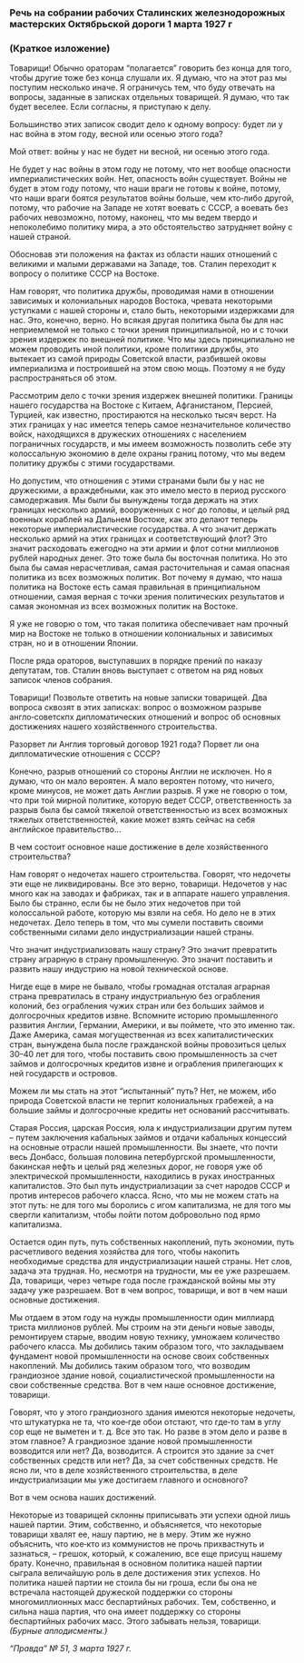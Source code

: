 ### Речь на собрании рабочих Сталинских железнодорожных мастерских Октябрьской дороги 1 марта 1927 г
### (Краткое изложение)

Товарищи! Обычно ораторам “полагается” говорить без конца для того, чтобы другие тоже без конца слушали их. Я думаю, что на этот раз мы поступим несколько иначе. Я ограничусь тем, что буду отвечать на вопросы, заданные в записках отдельных товарищей. Я думаю, что так будет веселее. Если согласны, я приступаю к делу.

Большинство этих записок сводит дело к одному вопросу: будет ли у нас война в этом году, весной или осенью этого года?

Мой ответ: войны у нас не будет ни весной, ни осенью этого года.

Не будет у нас войны в этом году не потому, что нет вообще опасности империалистических войн. Нет, опасность войн существует. Войны не будет в этом году потому, что наши враги не готовы к войне, потому, что наши враги боятся результатов войны больше, чем кто‑либо другой, потому, что рабочие на Западе не хотят воевать с СССР, а воевать без рабочих невозможно, потому, наконец, что мы ведем твердо и непоколебимо политику мира, а это обстоятельство затрудняет войну с нашей страной.

Обосновав эти положения на фактах из области наших отношений с великими и малыми державами на Западе, тов. Сталин переходит к вопросу о политике СССР на Востоке.

Нам говорят, что политика дружбы, проводимая нами в отношении зависимых и колониальных народов Востока, чревата некоторыми уступками с нашей стороны и, стало быть, некоторыми издержками для нас. Это, конечно, верно. Но всякая другая политика была бы для нас неприемлемой не только с точки зрения принципиальной, но и с точки зрения издержек по внешней политике. Что мы здесь принципиально не можем проводить иной политики, кроме политики дружбы, это вытекает из самой природы Советской власти, разбившей оковы империализма и построившей на этом свою мощь. Поэтому я не буду распространяться об этом.

Рассмотрим дело с точки зрения издержек внешней политики. Границы нашего государства на Востоке с Китаем, Афганистаном, Персией, Турцией, как известно, простираются на несколько тысяч верст. На этих границах у нас имеется теперь самое незначительное количество войск, находящихся в дружеских отношениях с населением пограничных государств, и мы имеем возможность позволить себе эту колоссальную экономию в деле охраны границ потому, что мы ведем политику дружбы с этими государствами.

Но допустим, что отношения с этими странами были бы у нас не дружескими, а враждебными, как это имело место в период русского самодержавия. Мы были бы вынуждены тогда держать на этих границах несколько армий, вооруженных с ног до головы, и целый ряд военных кораблей на Дальнем Востоке, как это делают теперь некоторые империалистические государства. А что значит держать несколько армий на этих границах и соответствующий флот? Это значит расходовать ежегодно на эти армии и флот сотни миллионов рублей народных денег. Это тоже была бы восточная политика. Но это была бы самая нерасчетливая, самая расточительная и самая опасная политика из всех возможных политик. Вот почему я думаю, что наша политика на Востоке есть самая правильная в принципиальном отношении, самая верная с точки зрения политических результатов и самая экономная из всех возможных политик на Востоке.

Я уже не говорю о том, что такая политика обеспечивает нам прочный мир на Востоке не только в отношении колониальных и зависимых стран, но и в отношении Японии.

После ряда ораторов, выступавших в порядке прений по наказу депутатам, тов. Сталин вновь выступает с ответом на ряд новых записок членов собрания.

Товарищи! Позвольте ответить на новые записки товарищей. Два вопроса сквозят в этих записках: вопрос о возможном разрыве англо‑советскпх дипломатических отношений и вопрос об основных достижениях нашего хозяйственного строительства.

Разорвет ли Англия торговый договор 1921 года? Порвет ли она дипломатические отношения с СССР?

Конечно, разрыв отношений со стороны Англии не исключен. Но я думаю, что он мало вероятен. А мало вероятен потому, что ничего, кроме минусов, не может дать Англии разрыв. Я уже не говорю о том, что при той мирной политике, которую ведет СССР, ответственность за разрыв была бы самой тяжелой ответственностью из всех возможных тяжелых ответственностей, какие может взять сейчас на себя английское правительство…

В чем состоит основное наше достижение в деле хозяйственного строительства?

Нам говорят о недочетах нашего строительства. Говорят, что недочеты эти еще не ликвидированы. Все это верно, товарищи. Недочетов у нас много как на заводах и фабриках, так и в аппарате нашего управления. Было бы странно, если бы не было этих недочетов при той колоссальной работе, которую мы взяли на себя. Но дело не в этих недочетах. Дело теперь в том, что мы сумели поставить своими собственными силами дело индустриализации нашей страны.

Что значит индустриализовать нашу страну? Это значит превратить страну аграрную в страну промышленную. Это значит поставить и развить нашу индустрию на новой технической основе.

Нигде еще в мире не бывало, чтобы громадная отсталая аграрная страна превратилась в страну индустриальную без ограбления колоний, без ограбления чужих стран или без больших займов и долгосрочных кредитов извне. Вспомните историю промышленного развития Англии, Германии, Америки, и вы поймете, что это именно так. Даже Америка, самая могущественная из всех капиталистических стран, вынуждена была после гражданской войны провозиться целых 30–40 лет для того, чтобы поставить свою промышленность за счет займов и долгосрочных кредитов извне и ограбления прилегающих к ней государств и островов.

Можем ли мы стать на этот “испытанный” путь? Нет, не можем, ибо природа Советской власти не терпит колониальных грабежей, а на большие займы и долгосрочные кредиты нет оснований рассчитывать.

Старая Россия, царская Россия, юла к индустриализации другим путем – путем заключения кабальных займов и отдачи кабальных концессий на основные отрасли нашей промышленности. Вы знаете, что почти весь Донбасс, большая половина петербургской промышленности, бакинская нефть и целый ряд железных дорог, не говоря уже об электрической промышленности, находились в руках иностранных капиталистов. Это был путь индустриализации за счет народов СССР и против интересов рабочего класса. Ясно, что мы не можем стать на этот путь: не для того мы боролись с игом капитализма, не для того мы свергли капитализм, чтобы пойти потом добровольно под ярмо капитализма.

Остается один путь, путь собственных накоплений, путь экономии, путь расчетливого ведения хозяйства для того, чтобы накопить необходимые средства для индустриализации нашей страны. Нет слов, задача эта трудная. Но, несмотря на трудности, мы ее уже разрешаем. Да, товарищи, через четыре года после гражданской войны мы эту задачу уже разрешаем. Вот в чем вопрос, товарищи, и вот в чем наши основные достижения.

Мы отдаем в этом году на нужды промышленности один миллиард триста миллионов рублей. Мы строим на эти деньги новые заводы, ремонтируем старые, вводим новую технику, умножаем количество рабочего класса. Мы добились таким образом того, что закладываем фундамент новой промышленности на основе своих собственных накоплений. Мы добились таким образом того, что возводим грандиозное здание новой, социалистической промышленности на свои собственные средства. Вот в чем наше основное достижение, товарищи.

Говорят, что у этого грандиозного здания имеются некоторые недочеты, что штукатурка не та, что кое‑где обои отстают, что где‑то там в углу сор еще не выметен и т. д. Все это так. Но разве в этом дело и разве в этом главное? А грандиозное здание новой промышленности возводится или нет? Да, возводится. А строится это здание за счет собственных средств или нет? Да, за счет собственных средств. Не ясно ли, что в деле хозяйственного строительства, в деле индустриализации мы уже достигаем главного и основного?

Вот в чем основа наших достижений.

Некоторые из товарищей склонны приписывать эти успехи одной лишь нашей партии. Этим, собственно, и объясняется, что некоторые товарищи хвалят ее, нашу партию, не в меру. Этим же нужно объяснить, что кое‑кто из коммунистов не прочь прихвастнуть и зазнаться, – грешок, который, к сожалению, все еще присущ нашему брату. Конечно, правильная в основном политика нашей партии сыграла величайшую роль в деле достижения этих успехов. Но политика нашей партии не стоила бы ни гроша, если бы она не встречала настоящей дружеской поддержки со стороны многомиллионных масс беспартийных рабочих. Тем, собственно, и сильна наша партия, что она имеет поддержку со стороны беспартийных рабочих масс. Этого забывать нельзя, товарищи. _(Бурные аплодисменты.)_

_“Правда” № 51, 3 марта 1927 г._